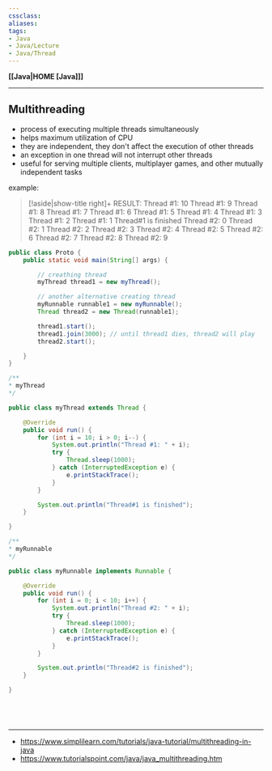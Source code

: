 ```yaml
---
cssclass:
aliases:
tags:
- Java
- Java/Lecture
- Java/Thread
---
```

**[[Java|HOME [Java]]]**

---
## Multithreading
- process of executing multiple threads simultaneously
- helps maximum utilization of CPU
- they are independent, they don't affect the execution of other threads
- an exception in one thread will not interrupt other threads
- useful for serving multiple clients, multiplayer games, and other mutually independent tasks

example:
>[!aside|show-title right]+ RESULT:
> Thread #1: 10
> Thread #1: 9
> Thread #1: 8
> Thread #1: 7
> Thread #1: 6
> Thread #1: 5
> Thread #1: 4
> Thread #1: 3
> Thread #1: 2
> Thread #1: 1
> Thread#1 is finished
> Thread #2: 0
> Thread #2: 1
> Thread #2: 2
> Thread #2: 3
> Thread #2: 4
> Thread #2: 5
> Thread #2: 6
> Thread #2: 7
> Thread #2: 8
> Thread #2: 9

```java
public class Proto {
    public static void main(String[] args) {

        // creathing thread
        myThread thread1 = new myThread();

        // another alternative creating thread
        myRunnable runnable1 = new myRunnable();
        Thread thread2 = new Thread(runnable1);

        thread1.start();
        thread1.join(3000); // until thread1 dies, thread2 will play
        thread2.start();

    }
}
```
```java
/**
* myThread
*/

public class myThread extends Thread {

    @Override
    public void run() {
        for (int i = 10; i > 0; i--) {
            System.out.println("Thread #1: " + i);
            try {
                Thread.sleep(1000);
            } catch (InterruptedException e) {
                e.printStackTrace();
            }
        }

        System.out.println("Thread#1 is finished");
    }

}
```
```java
/**
* myRunnable
*/

public class myRunnable implements Runnable {

    @Override
    public void run() {
        for (int i = 0; i < 10; i++) {
            System.out.println("Thread #2: " + i);
            try {
                Thread.sleep(1000);
            } catch (InterruptedException e) {
                e.printStackTrace();
            }
        }

        System.out.println("Thread#2 is finished");
    }

}
```

<br>

# 
---
- https://www.simplilearn.com/tutorials/java-tutorial/multithreading-in-java
- https://www.tutorialspoint.com/java/java_multithreading.htm